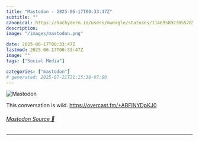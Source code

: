 ```yaml
---
title: "Mastodon - 2025-06-17T00:33:47Z"
subtitle: ""
canonical: https://hachyderm.io/users/mweagle/statuses/114695892305578573
description:
image: "/images/mastodon.png"

date: 2025-06-17T00:33:47Z
lastmod: 2025-06-17T00:33:47Z
image: ""
tags: ["Social Media"]

categories: ["mastodon"]
# generated: 2025-07-21T21:15:38-07:00
---
```

![Mastodon](/images/mastodon.png)

<p>This conversation is wild. <a href="https://overcast.fm/+ABFINYDpKJ0" target="_blank" rel="nofollow noopener noreferrer" translate="no"><span class="invisible">https://</span><span class="">overcast.fm/+ABFINYDpKJ0</span><span class="invisible"></span></a></p>


###### [Mastodon Source 🐘](https://hachyderm.io/@mweagle/114695892305578573)

___

